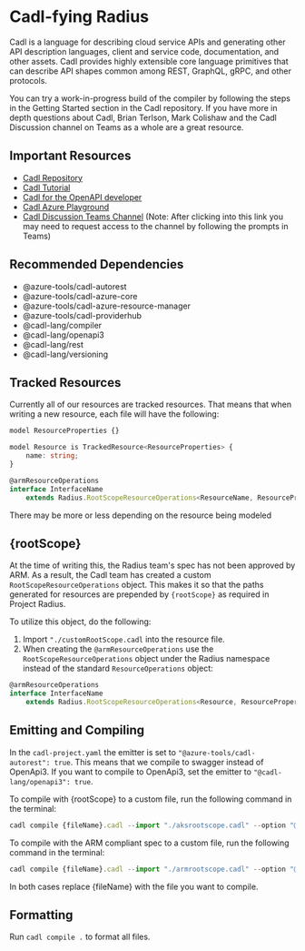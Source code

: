 # Cadl-fying Radius
Cadl is a language for describing cloud service APIs and generating other API description languages, client and service code, documentation, and other assets. Cadl provides highly extensible core language primitives that can describe API shapes common among REST, GraphQL, gRPC, and other protocols.

You can try a work-in-progress build of the compiler by following the steps in the Getting Started section in the Cadl repository. If you have more in depth questions about Cadl, Brian Terlson, Mark Colishaw and the Cadl Discussion channel on Teams as a whole are a great resource.

## Important Resources
- [Cadl Repository](https://github.com/microsoft/cadl "Cadl Repository")
- [Cadl Tutorial](https://github.com/microsoft/cadl/blob/main/docs/tutorial.md)
- [Cadl for the OpenAPI developer](https://github.com/microsoft/cadl/blob/34eaea96bb2e355d4df5bed0b3a1eeeee34a03bf/docs/cadl-for-openapi-dev.md)
- [Cadl Azure Playground](https://cadlplayground.z22.web.core.windows.net/cadl-azure/ "Cadl Azure Playground")
- [Cadl Discussion Teams Channel](https://teams.microsoft.com/l/channel/19%3a906c1efbbec54dc8949ac736633e6bdf%40thread.skype/Cadl%2520Discussion%2520%25F0%259F%2590%25AE?groupId=3e17dcb0-4257-4a30-b843-77f47f1d4121&tenantId=72f988bf-86f1-41af-91ab-2d7cd011db47) (Note: After clicking into this link you may need to request access to the channel by following the prompts in Teams)

## Recommended Dependencies
- @azure-tools/cadl-autorest
- @azure-tools/cadl-azure-core
- @azure-tools/cadl-azure-resource-manager
- @azure-tools/cadl-providerhub
- @cadl-lang/compiler
- @cadl-lang/openapi3
- @cadl-lang/rest
- @cadl-lang/versioning

## Tracked Resources
Currently all of our resources are tracked resources. That means that when writing a new resource, each file will have the following:

```TypeScript
model ResourceProperties {}

model Resource is TrackedResource<ResourceProperties> {
    name: string;
}

@armResourceOperations
interface InterfaceName 
    extends Radius.RootScopeResourceOperations<ResourceName, ResourceProperties, RootScopeParam>
```
There may be more or less depending on the  resource being modeled

## {rootScope}
At the time of writing this, the Radius team's spec has not been approved by ARM. As a result, the Cadl team has created a custom `RootScopeResourceOperations` object. This makes it so that the paths generated for resources are prepended by `{rootScope}` as required in Project Radius.

To utilize this object, do the following:
1. Import `"./customRootScope.cadl` into the resource file.
2. When creating the `@armResourceOperations` use the `RootScopeResourceOperations` object under the Radius namespace instead of the standard `ResourceOperations` object:
```TypeScript
@armResourceOperations
interface InterfaceName 
	extends Radius.RootScopeResourceOperations<Resource, ResourceProperties, RootScopeParam>
```

## Emitting and Compiling
In the `cadl-project.yaml` the emitter is set to `"@azure-tools/cadl-autorest": true`. This means that we compile to swagger instead of OpenApi3. If you want to compile to OpenApi3, set the emitter to `"@cadl-lang/openapi3": true`.

To compile with {rootScope} to a custom file, run the following command in the terminal:
```TypeScript
cadl compile {fileName}.cadl --import "./aksrootscope.cadl" --option "@azure-tools/cadl-autorest.output-file={fileName}.json"
```

To compile with the ARM compliant spec to a custom file, run the following command in the terminal:
```TypeScript
cadl compile {fileName}.cadl --import "./armrootscope.cadl" --option "@azure-tools/cadl-autorest.output-file={fileName}.json"
```

In both cases replace {fileName} with the file you want to compile.

## Formatting
Run `cadl compile .` to format all files.
